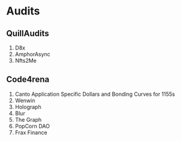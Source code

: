 # Audits

## QuillAudits
1. D8x
2. AmphorAsync
3. Nfts2Me

## Code4rena
1. Canto Application Specific Dollars and Bonding Curves for 1155s
2. Wenwin
3. Holograph
4. Blur
5. The Graph
6. PopCorn DAO
7. Frax Finance

